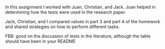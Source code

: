 In this assignment I worked with Juan, Christian, and Jack. Juan helped in determining how the tests were used in the research paper.

Jack, Christian, and I compared values in part 3 and part 4 of the homework and shared strategies on how to perform different tasks.

FBB: good on the discussion of tests in the literature, although the table should have been in your README

